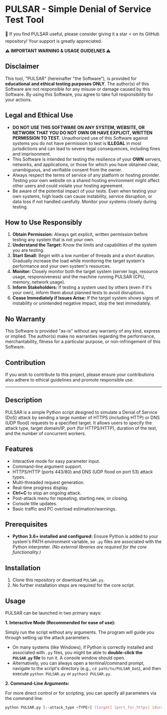 # PULSAR - Simple Denial of Service Test Tool

💖 If you find PULSAR useful, please consider giving it a star ⭐ on its GitHub repository! Your support is greatly appreciated.

**⚠️ IMPORTANT WARNING & USAGE GUIDELNES ⚠️**

## Disclaimer

This tool, "PULSAR" (hereinafter "the Software"), is provided for **educational and ethical testing purposes ONLY**. The author(s) of this Software are not responsible for any misuse or damage caused by this Software. By using this Software, you agree to take full responsibility for your actions.

## Legal and Ethical Use

*   **DO NOT USE THIS SOFTWARE ON ANY SYSTEM, WEBSITE, OR NETWORK THAT YOU DO NOT OWN OR HAVE EXPLICIT, WRITTEN PERMISSION TO TEST.** Unauthorized use of this Software against systems you do not have permission to test is **ILLEGAL** in most jurisdictions and can lead to severe legal consequences, including fines and imprisonment.
*   This Software is intended for testing the resilience of your **OWN** servers, networks, and applications, or those for which you have obtained clear, unambiguous, and verifiable consent from the owner.
*   Always respect the terms of service of any platform or hosting provider. Testing your own website on a shared hosting environment might affect other users and could violate your hosting agreement.
*   Be aware of the potential impact of your tests. Even when testing your own systems, high loads can cause instability, service disruption, or data loss if not handled carefully. Monitor your systems closely during testing.

## How to Use Responsibly

1.  **Obtain Permission:** Always get explicit, written permission before testing any system that is not your own.
2.  **Understand the Target:** Know the limits and capabilities of the system you are testing.
3.  **Start Small:** Begin with a low number of threads and a short duration. Gradually increase the load while monitoring the target system's performance and your own system's resources.
4.  **Monitor:** Closely monitor both the target system (server logs, resource usage, responsiveness) and the machine running PULSAR (CPU, memory, network usage).
5.  **Inform Stakeholders:** If testing a system used by others (even if it's your own), inform them about planned tests to avoid disruptions.
6.  **Cease Immediately if Issues Arise:** If the target system shows signs of instability or unintended negative impact, stop the test immediately.

## No Warranty

This Software is provided "as-is" without any warranty of any kind, express or implied. The author(s) make no warranties regarding the performance, merchantability, fitness for a particular purpose, or non-infringement of this Software.

## Contribution

If you wish to contribute to this project, please ensure your contributions also adhere to ethical guidelines and promote responsible use.

---

## Description
PULSAR is a simple Python script designed to simulate a Denial of Service (DoS) attack by sending a large number of HTTPS (including HTTP) or DNS (UDP flood) requests to a specified target. It allows users to specify the attack type, target domain/IP, port (for HTTPS/HTTP), duration of the test, and the number of concurrent workers.

## Features
*   Interactive mode for easy parameter input.
*   Command-line argument support.
*   HTTPS/HTTP (ports 443/80) and DNS (UDP flood on port 53) attack types.
*   Multi-threaded request generation.
*   Real-time progress display.
*   **Ctrl+C** to stop an ongoing attack.
*   Post-attack menu for repeating, starting new, or closing.
*   Console title updates.
*   Basic traffic and PC overload estimation/warnings.

## Prerequisites
*   **Python 3.6+ installed and configured:** Ensure Python is added to your system's PATH environment variable, so `.py` files are associated with the Python interpreter.
    *(No external libraries are required for the core functionality.)*

## Installation
1.  Clone this repository or download `PULSAR.py`.
2.  No further installation steps are required for the core script.

## Usage

PULSAR can be launched in two primary ways:

**1. Interactive Mode (Recommended for ease of use):**

Simply run the script without any arguments. The program will guide you through setting up the attack parameters.
*   On many systems (like Windows), if Python is correctly installed and associated with `.py` files, you might be able to **double-click the `PULSAR.py` file** to run it. A console window should open.
*   Alternatively, you can always open a terminal/command prompt, navigate to the script's directory (e.g., `cd path/to/PULSAR_DoS`), and then execute `python PULSAR.py` or `python3 PULSAR.py`.

**2. Command-Line Arguments:**

For more direct control or for scripting, you can specify all parameters via the command line:

```bash
python PULSAR.py [--attack_type <TYPE>] [target] [port_for_https] [duration] [-t threads] [-i]
